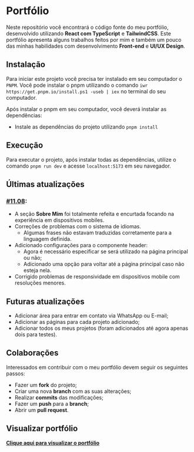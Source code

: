 # Portfólio
Neste repositório você encontrará o código fonte do meu portfólio, desenvolvido utilizando **React com TypeScript** e **TailwindCSS**. Este portfólio apresenta alguns trabalhos feitos por mim e também um pouco das minhas habilidades com desenvolvimento **Front-end** e **UI/UX Design**.

## Instalação
Para iniciar este projeto você precisa ter instalado em seu computador o `PNPM`. 
Você pode instalar o pnpm utilizando o comando `iwr https://get.pnpm.io/install.ps1 -useb | iex` no terminal do seu computador.
 
Após instalar o pnpm em seu computador, você deverá instalar as dependências:
- Instale as dependências do projeto utilizando `pnpm install`

## Execução
Para executar o projeto, após instalar todas as dependências, utilize o comando `pnpm run dev` e acesse `localhost:5173` em seu navegador.

## Últimas atualizações

### [#11.08](https://github.com/lucasdaher/portfolio/commits/main/):
- A seção **Sobre Mim** foi totalmente refeita e encurtada focando na experiência em dispositivos mobiles.
- Correções de problemas com o sistema de idiomas.
  - Algumas frases não estavam traduzidas corretamente para a linguagem definida.
- Adicionado configurações para o componente header:
  - Agora é necessário especificar se será utilizado na página principal ou não;
  - Adicionado uma opção para voltar até a página principal caso não esteja nela.
- Corrigido problemas de responsividade em dispositivos mobile com resoluções menores.

## Futuras atualizações
- Adicionar área para entrar em contato via WhatsApp ou E-mail;
- Adicionar as páginas para cada projeto adicionado;
- Adicionar todos os meus projetos (foram adicionados até agora apenas dois para testes).

## Colaborações
Interessados em contribuir com o meu portfólio devem seguir os seguintes passos:

- Fazer um **fork** do projeto;
- Criar uma nova **branch** com as suas alterações;
- Realizar **commits** das modificações;
- Fazer um **push** para a **branch**;
- Abrir um **pull request**.

## Visualizar portfólio
**[Clique aqui para visualizar o portfólio](https://lucasdaher.com)**